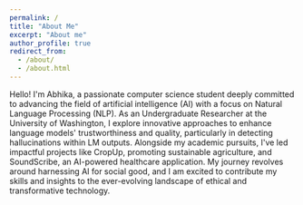 ```yaml
---
permalink: /
title: "About Me"
excerpt: "About me"
author_profile: true
redirect_from: 
  - /about/
  - /about.html
---
```


Hello! I'm Abhika, a passionate computer science student deeply committed to advancing the field of artificial intelligence (AI) with a focus on Natural Language Processing (NLP). As an Undergraduate Researcher at the University of Washington, I explore innovative approaches to enhance language models' trustworthiness and quality, particularly in detecting hallucinations within LM outputs. Alongside my academic pursuits, I've led impactful projects like CropUp, promoting sustainable agriculture, and SoundScribe, an AI-powered healthcare application. My journey revolves around harnessing AI for social good, and I am excited to contribute my skills and insights to the ever-evolving landscape of ethical and transformative technology.
